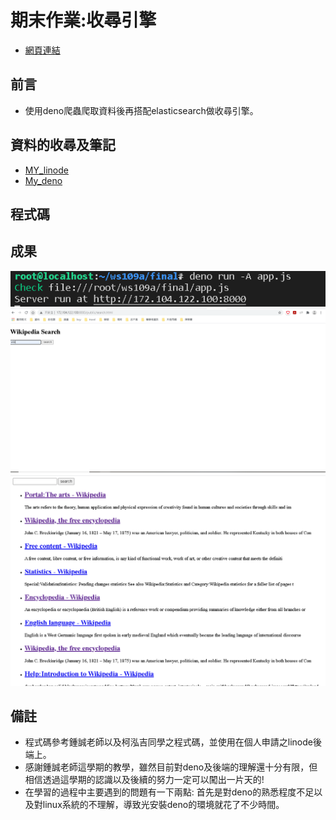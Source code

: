 # 期末作業:收尋引擎
* [網頁連結](http://172.104.122.100:8000)
## 前言
* 使用deno爬蟲爬取資料後再搭配elasticsearch做收尋引擎。
## 資料的收尋及筆記
* [MY_linode](https://github.com/cycyucheng1010/ws109a/blob/master/MY_linode.md)
* [My_deno](https://github.com/cycyucheng1010/ws109a/blob/master/My_deno.md)
## 程式碼

## 成果
![command.PNG](https://github.com/cycyucheng1010/ws109a/blob/master/command.PNG)
![homepage.PNG](https://github.com/cycyucheng1010/ws109a/blob/master/homepage.PNG)
![result.PNG](https://github.com/cycyucheng1010/ws109a/blob/master/result.PNG)
## 備註
* 程式碼參考鍾誠老師以及柯泓吉同學之程式碼，並使用在個人申請之linode後端上。
* 感謝鍾誠老師這學期的教學，雖然目前對deno及後端的理解還十分有限，但相信透過這學期的認識以及後續的努力一定可以闖出一片天的!
* 在學習的過程中主要遇到的問題有一下兩點: 首先是對deno的熟悉程度不足以及對linux系統的不理解，導致光安裝deno的環境就花了不少時間。
